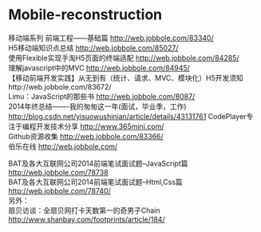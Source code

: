 # Mobile-reconstruction
移动端系列
前端工程——基础篇 http://web.jobbole.com/83340/<br/>
H5移动端知识点总结 http://web.jobbole.com/85027/<br/>
使用Flexible实现手淘H5页面的终端适配 http://web.jobbole.com/84285/<br/>
理解javascript中的MVC http://web.jobbole.com/84945/<br/>
【移动前端开发实践】从无到有（统计、请求、MVC、模块化）H5开发须知http://web.jobbole.com/83672/<br/>
Limu：JavaScript的那些书 http://web.jobbole.com/8087/<br/>
2014年终总结——-我的匆匆这一年(面试，毕业季，工作)  http://blog.csdn.net/yisuowushinian/article/details/43131761
CodePlayer专注于编程开发技术分享   http://www.365mini.com/<br/>
Github资源收集 http://web.jobbole.com/83366/<br/>
伯乐在线 http://web.jobbole.com/<br/>

BAT及各大互联网公司2014前端笔试面试题–JavaScript篇 http://web.jobbole.com/78738 <br/>
BAT及各大互联网公司2014前端笔试面试题–Html,Css篇 http://web.jobbole.com/78740/ <br/>
另外：<br/>
扇贝访谈：全扇贝网打卡天数第一的奇男子Chain  http://www.shanbay.com/footprints/article/184/<br/>